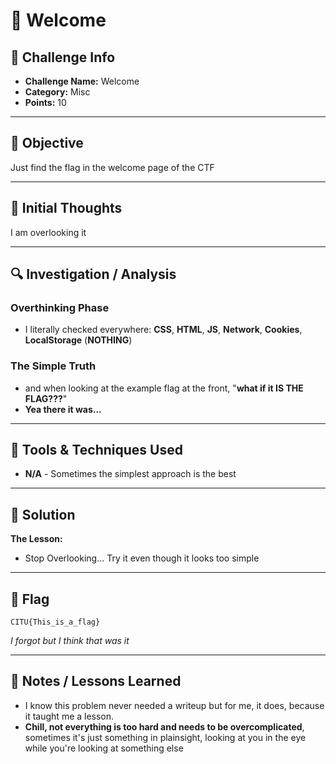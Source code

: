 # 👋 Welcome

## 📁 Challenge Info
- **Challenge Name:** Welcome
- **Category:** Misc
- **Points:** 10

---

## 🎯 Objective
Just find the flag in the welcome page of the CTF

---

## 🧠 Initial Thoughts
I am overlooking it

---

## 🔍 Investigation / Analysis

### Overthinking Phase
- I literally checked everywhere: **CSS**, **HTML**, **JS**, **Network**, **Cookies**, **LocalStorage** (**NOTHING**)

### The Simple Truth
- and when looking at the example flag at the front, "**what if it IS THE FLAG???**"
- **Yea there it was...**

---

## 🧪 Tools & Techniques Used
- **N/A** - Sometimes the simplest approach is the best

---

## 🚩 Solution

**The Lesson:**
- Stop Overlooking... Try it even though it looks too simple

---

## 📌 Flag

```
CITU{This_is_a_flag}
```
*I forgot but I think that was it*

---

## 📝 Notes / Lessons Learned

- I know this problem never needed a writeup but for me, it does, because it taught me a lesson.
- **Chill, not everything is too hard and needs to be overcomplicated**, sometimes it's just something in plainsight, looking at you in the eye while you're looking at something else
